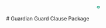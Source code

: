 <p align="center">
  <img alt="Guardian Logo" width="10vw" src="images/Guardian Logo.png" />
</p>
# Guardian
Guard Clause Package
